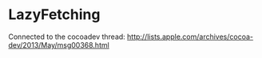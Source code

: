 LazyFetching
============

Connected to the cocoadev thread: http://lists.apple.com/archives/cocoa-dev/2013/May/msg00368.html
